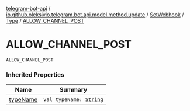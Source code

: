 [telegram-bot-api](../../../index.md) / [io.github.oleksivio.telegram.bot.api.model.method.update](../../index.md) / [SetWebhook](../index.md) / [Type](index.md) / [ALLOW_CHANNEL_POST](./-a-l-l-o-w_-c-h-a-n-n-e-l_-p-o-s-t.md)

# ALLOW_CHANNEL_POST

`ALLOW_CHANNEL_POST`

### Inherited Properties

| Name | Summary |
|---|---|
| [typeName](type-name.md) | `val typeName: `[`String`](https://kotlinlang.org/api/latest/jvm/stdlib/kotlin/-string/index.html) |
